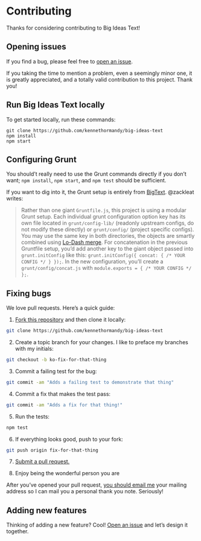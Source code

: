 # Contributing

Thanks for considering contributing to Big Ideas Text!

## Opening issues

If you find a bug, please feel free to [open an issue](https://github.com/kennethormandy/big-ideas-text/issues).

If you taking the time to mention a problem, even a seemingly minor one, it is greatly appreciated, and a totally valid contribution to this project. Thank you!

## Run Big Ideas Text locally

To get started locally, run these commands:

```
git clone https://github.com/kennethormandy/big-ideas-text
npm install
npm start
```

## Configuring Grunt

You should’t really need to use the Grunt commands directly if you don’t want; `npm install`, `npm start`, and `npm test` should be sufficient.

If you want to dig into it, the Grunt setup is entirely from [BigText](https://github.com/zackleat/bigtext). @zackleat writes:

> Rather than one giant `Gruntfile.js`, this project is using a modular Grunt setup. Each individual grunt configuration option key has its own file located in `grunt/config-lib/` (readonly upstream configs, do not modify these directly) or `grunt/config/` (project specific configs). You may use the same key in both directories, the objects are smartly combined using [Lo-Dash merge](http://lodash.com/docs#merge).
> For concatenation in the previous Gruntfile setup, you’d add another key to the giant object passed into `grunt.initConfig` like this: `grunt.initConfig({ concat: { /* YOUR CONFIG */ } });`. In the new configuration, you’ll create a `grunt/config/concat.js` with `module.exports = { /* YOUR CONFIG */ };`.

## Fixing bugs

We love pull requests. Here’s a quick guide:

1. [Fork this repository](https://github.com/kennethormandy/big-ideas-text/fork) and then clone it locally:

  ```bash
  git clone https://github.com/kennethormandy/big-ideas-text
  ```

2. Create a topic branch for your changes. I like to preface my branches with my initials:

  ```bash
  git checkout -b ko-fix-for-that-thing
  ```
3. Commit a failing test for the bug:

  ```bash
  git commit -am "Adds a failing test to demonstrate that thing"
  ```

4. Commit a fix that makes the test pass:

  ```bash
  git commit -am "Adds a fix for that thing!"
  ```

5. Run the tests:

  ```bash
  npm test
  ```

6. If everything looks good, push to your fork:

  ```bash
  git push origin fix-for-that-thing
  ```

7. [Submit a pull request.](https://help.github.com/articles/creating-a-pull-request)

8. Enjoy being the wonderful person you are

  After you’ve opened your pull request, [you should email me](mailto:hello@kennethormandy.com) your mailing address so I can mail you a personal thank you note. Seriously!

## Adding new features

Thinking of adding a new feature? Cool! [Open an issue](https://github.com/kennethormandy/big-ideas-text/issues) and let’s design it together.
